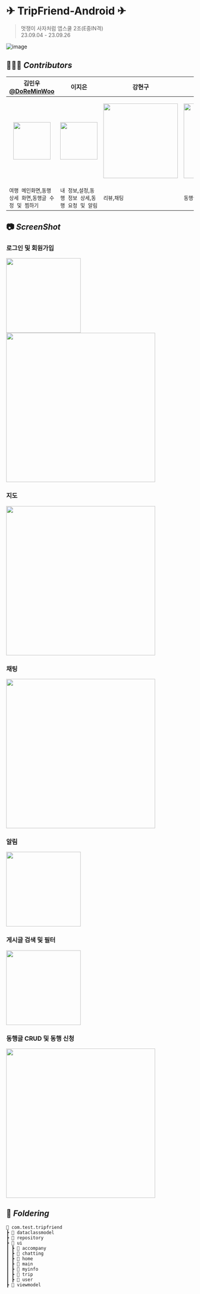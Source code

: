 # ✈ TripFriend-Android ✈ 
> 멋쟁이 사자처럼 앱스쿨 2조(E중IN격) <br>
23.09.04 - 23.09.26

![image](https://github.com/DoReMinWoo/TripFriend/assets/86788873/be1e38d1-90eb-4bb1-a1cc-a78572982b20)

## 🙋🏻‍♂️ *****Contributors*****
| 김민우 <br> [@DoReMinWoo](https://github.com/DoReMinWoo) | 이지은 | 강현구 | 유동호 | 장용진 |
|---|---|---|---|---|
|<p align="center"><img width="100" src="https://github.com/DoReMinWoo/TripFriend/assets/86788873/54d6f353-1b03-4724-b3db-7dce03b6401e"/></p>|<p align="center"><img width="100" src="https://github.com/DoReMinWoo/TripFriend/assets/86788873/84ace252-8dcb-4d65-a61e-91d9041602a9"/></p>|<p align="center"><img width="200" src="https://github.com/DoReMinWoo/TripFriend/assets/86788873/557454a2-3edd-41f4-b8e7-895be8351948"/></p>|<p align="center"><img width="200" src="https://github.com/DoReMinWoo/TripFriend/assets/86788873/9930b817-f568-4ece-9244-8049e3daadc3"/></p>|<p align="center"><img width="200" src="https://github.com/DoReMinWoo/TripFriend/assets/86788873/aa94ae2f-bd7d-4db8-8dda-2634445789f6"/></p>|
|`여행 메인화면`,`동행 상세 화면`,`동행글 수정 및 찜하기`|`내 정보`,`설정`,`동행 정보 상세`,`동행 요청 및 알림`|`리뷰`,`채팅`|`동행글 등록`,`지도`,`검색`|`회원가입`,`로그인`

## 📷 *****ScreenShot*****
### 로그인 및 회원가입
<img width="200" src="https://github.com/DoReMinWoo/TripFriend/assets/86788873/78e61618-3850-4b05-a8b1-0b5235916f68"/>
<img width="400" src="https://github.com/DoReMinWoo/TripFriend/assets/86788873/fe5282ff-ddf2-41a6-9a8d-d237d9d98eb7"/>

### 지도
<img width="400" src="https://github.com/DoReMinWoo/TripFriend/assets/86788873/ea65efd3-8793-4100-88cf-7178cdacf834"/>

### 채팅
<img width="400" src="https://github.com/DoReMinWoo/TripFriend/assets/86788873/c52ebc76-abae-4c57-9e5e-1412b2772811"/>

### 알림
<img width="200" src="https://github.com/DoReMinWoo/TripFriend/assets/86788873/b0417cb0-cd91-41a7-be44-d56e602d03e3"/>

### 게시글 검색 및 필터
<img width="200" src="https://github.com/DoReMinWoo/TripFriend/assets/86788873/16107a09-d17e-4972-a5e9-93c02f4f40fa"/>

### 동행글 CRUD 및 동행 신청
<img width="400" src="https://github.com/DoReMinWoo/TripFriend/assets/86788873/0255f481-8843-4b68-9956-42f3f45a7fb6"/>

## 📁 *****Foldering*****
```
📂 com.test.tripfriend
┣ 📂 dataclassmodel
┣ 📂 repository
┣ 📂 ui
┃ ┣ 📂 accompany
┃ ┣ 📂 chatting
┃ ┣ 📂 home
┃ ┣ 📂 main
┃ ┣ 📂 myinfo
┃ ┣ 📂 trip
┃ ┣ 📂 user
┣ 📂 viewmodel
```
